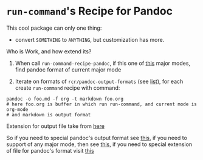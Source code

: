 # `run-command`'s Recipe for Pandoc

This cool package can only one thing:
* convert `SOMETHING` to `ANYTHING`, but customization has more.

Who is Work, and how extend its?

1. When call `run-command-recipe-pandoc`, if this one of [this](pandoc/supported-modes.md "List of Pandoc's Input Major Modes") major modes, find pandoc format of current major mode

2. Iterate on formats of `rcr/pandoc-output-formats` (see [list](pandoc/supported-output-formats.md "List of Supported Pandoc's Output Formats")), for each create `run-command` recipe with command:
```shell
pandoc -o foo.md -f org -t markdown foo.org
# here foo.org is buffer in which run run-command, and current mode is org-mode
# and markdown is output format
```
Extension for output file take from [here](pandoc/supported-exts.md "Supported Extensions of Pandoc's Formats")

So if you need to special pandoc's output format see [this](pandoc/supported-output-formats.md "List of Supported Pandoc's Output Formats"), if you need to support of any major mode, then see [this](pandoc/supported-modes.md "List of Pandoc's Input Major Modes"), if you need to special extension of file for pandoc's format visit [this](pandoc/supported-exts.md "Supported Extensions of Pandoc's Formats")
